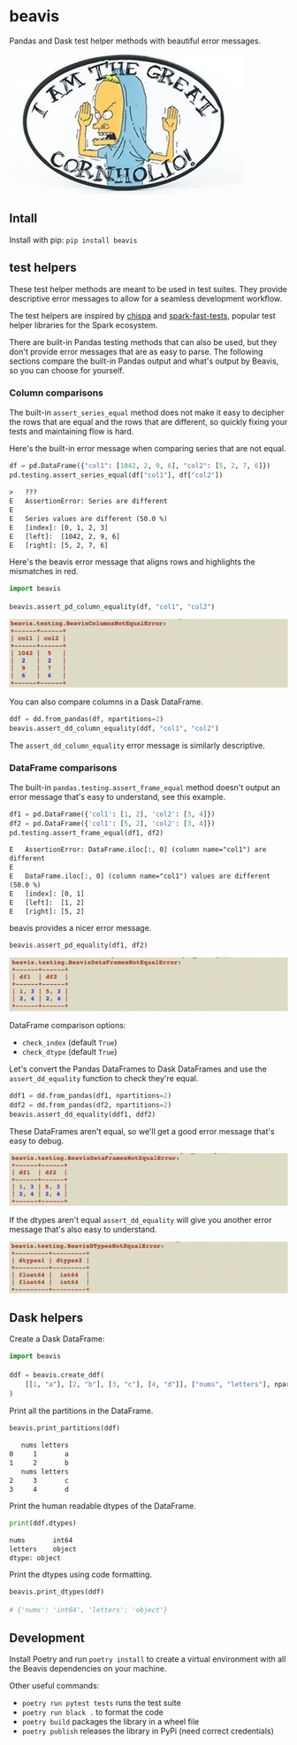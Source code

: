 # beavis

Pandas and Dask test helper methods with beautiful error messages.

![cornholio](https://github.com/MrPowers/beavis/blob/main/images/cornholio.jpg)

## Intall

Install with pip: `pip install beavis`

## test helpers

These test helper methods are meant to be used in test suites.  They provide descriptive error messages to allow for a seamless development workflow.

The test helpers are inspired by [chispa](https://github.com/MrPowers/chispa) and [spark-fast-tests](https://github.com/MrPowers/spark-fast-tests), popular test helper libraries for the Spark ecosystem.

There are built-in Pandas testing methods that can also be used, but they don't provide error messages that are as easy to parse.  The following sections compare the built-in Pandas output and what's output by Beavis, so you can choose for yourself.

### Column comparisons

The built-in `assert_series_equal` method does not make it easy to decipher the rows that are equal and the rows that are different, so quickly fixing your tests and maintaining flow is hard.

Here's the built-in error message when comparing series that are not equal.

```python
df = pd.DataFrame({"col1": [1042, 2, 9, 6], "col2": [5, 2, 7, 6]})
pd.testing.assert_series_equal(df["col1"], df["col2"])
```

```
>   ???
E   AssertionError: Series are different
E
E   Series values are different (50.0 %)
E   [index]: [0, 1, 2, 3]
E   [left]:  [1042, 2, 9, 6]
E   [right]: [5, 2, 7, 6]
```

Here's the beavis error message that aligns rows and highlights the mismatches in red.

```python
import beavis

beavis.assert_pd_column_equality(df, "col1", "col2")
```

![BeavisColumnsNotEqualError](https://github.com/MrPowers/beavis/blob/main/images/beavis_columns_not_equal_error.png)

You can also compare columns in a Dask DataFrame.

```python
ddf = dd.from_pandas(df, npartitions=2)
beavis.assert_dd_column_equality(ddf, "col1", "col2")
```

The `assert_dd_column_equality` error message is similarly descriptive.

### DataFrame comparisons

The built-in `pandas.testing.assert_frame_equal` method doesn't output an error message that's easy to understand, see this example.

```python
df1 = pd.DataFrame({'col1': [1, 2], 'col2': [3, 4]})
df2 = pd.DataFrame({'col1': [5, 2], 'col2': [3, 4]})
pd.testing.assert_frame_equal(df1, df2)
```

```
E   AssertionError: DataFrame.iloc[:, 0] (column name="col1") are different
E
E   DataFrame.iloc[:, 0] (column name="col1") values are different (50.0 %)
E   [index]: [0, 1]
E   [left]:  [1, 2]
E   [right]: [5, 2]
```

beavis provides a nicer error message.

```python
beavis.assert_pd_equality(df1, df2)
```

![BeavisDataFramesNotEqualError](https://github.com/MrPowers/beavis/blob/main/images/assert_pd_equality_error.png)

DataFrame comparison options:

* `check_index` (default `True`)
* `check_dtype` (default `True`)

Let's convert the Pandas DataFrames to Dask DataFrames and use the `assert_dd_equality` function to check they're equal.

```python
ddf1 = dd.from_pandas(df1, npartitions=2)
ddf2 = dd.from_pandas(df2, npartitions=2)
beavis.assert_dd_equality(ddf1, ddf2)
```

These DataFrames aren't equal, so we'll get a good error message that's easy to debug.

![Dask DataFrames not equal](https://github.com/MrPowers/beavis/blob/main/images/assert_dd_equality_error.png)

If the dtypes aren't equal `assert_dd_equality` will give you another error message that's also easy to understand.

![Dask DataFrames dtypes not equal](https://github.com/MrPowers/beavis/blob/main/images/assert_dd_equality_dtype_error.png)

## Dask helpers

Create a Dask DataFrame:

```python
import beavis

ddf = beavis.create_ddf(
    [[1, "a"], [2, "b"], [3, "c"], [4, "d"]], ["nums", "letters"], npartitions=2
)
```

Print all the partitions in the DataFrame.

```python
beavis.print_partitions(ddf)
```

```
   nums letters
0     1       a
1     2       b
   nums letters
2     3       c
3     4       d
```

Print the human readable dtypes of the DataFrame.

```python
print(ddf.dtypes)
```

```
nums       int64
letters    object
dtype: object
```

Print the dtypes using code formatting.

```python
beavis.print_dtypes(ddf)

# {'nums': 'int64', 'letters': 'object'}
```

## Development

Install Poetry and run `poetry install` to create a virtual environment with all the Beavis dependencies on your machine.

Other useful commands:

* `poetry run pytest tests` runs the test suite
* `poetry run black .` to format the code
* `poetry build` packages the library in a wheel file
* `poetry publish` releases the library in PyPi (need correct credentials)
